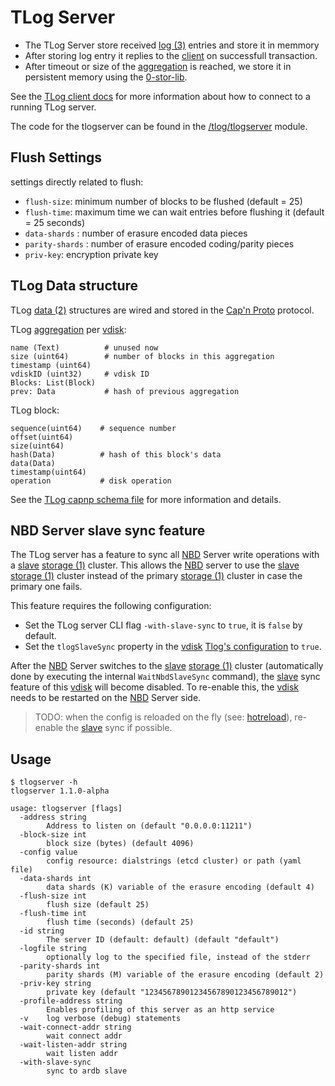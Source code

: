 # TLog Server

- The TLog Server store received [log (3)][log] entries and store it in memmory
- After storing log entry it replies to the [client][tlogclient] on successfull transaction.
- After timeout or size of the [aggregation][aggregation] is reached, we store it in persistent memory using the [0-stor-lib][0-stor-lib].

See the [TLog client docs][tlogclient] for more information about how to connect to a running TLog server.

The code for the tlogserver can be found in the [/tlog/tlogserver](/tlog/tlogserver) module.

## Flush Settings

settings directly related to flush:
- `flush-size`: minimum number of blocks to be flushed (default = 25)
- `flush-time`: maximum time we can wait entries before flushing it (default = 25 seconds)
- `data-shards` : number of erasure encoded data pieces
- `parity-shards` : number of erasure encoded coding/parity pieces
- `priv-key`: encryption private key

## TLog Data structure

TLog [data (2)][data] structures are wired and stored in the [Cap'n Proto][capnp] protocol.

TLog [aggregation][aggregation] per [vdisk][vdisk]:

```
name (Text)          # unused now
size (uint64)        # number of blocks in this aggregation
timestamp (uint64)
vdiskID (uint32)     # vdisk ID
Blocks: List(Block)  
prev: Data           # hash of previous aggregation
```

TLog block:

```
sequence(uint64) 	# sequence number
offset(uint64)
size(uint64)
hash(Data)			# hash of this block's data
data(Data)
timestamp(uint64)
operation			# disk operation
```

See the [TLog capnp schema file][tlogschema] for more information and details.


## NBD Server slave sync feature

The TLog server has a feature to sync all [NBD][nbd] Server write operations with a [slave][slave] [storage (1)][storage] cluster. This allows the [NBD][nbd] server to use the [slave][slave] [storage (1)][storage] cluster instead of the primary [storage (1)][storage] cluster in case the primary one fails.

This feature requires the following configuration:

- Set the TLog server CLI flag `-with-slave-sync` to `true`, it is `false` by default.
- Set the `tlogSlaveSync` property in the [vdisk][vdisk] [Tlog's configuration][tlogconfig] to `true`.

After the [NBD][nbd] Server switches to the [slave][slave] [storage (1)][storage] cluster (automatically done by executing the internal `WaitNbdSlaveSync` command), the [slave][slave] sync feature of this [vdisk] will become disabled. To re-enable this, the [vdisk][vdisk] needs to be restarted on the [NBD][nbd] Server side.

> TODO: when the config is reloaded on the fly (see: [hotreload][hotreload]), re-enable the [slave][slave] sync if possible.

## Usage

```
$ tlogserver -h
tlogserver 1.1.0-alpha

usage: tlogserver [flags]
  -address string
        Address to listen on (default "0.0.0.0:11211")
  -block-size int
        block size (bytes) (default 4096)
  -config value
        config resource: dialstrings (etcd cluster) or path (yaml file)
  -data-shards int
        data shards (K) variable of the erasure encoding (default 4)
  -flush-size int
        flush size (default 25)
  -flush-time int
        flush time (seconds) (default 25)
  -id string
        The server ID (default: default) (default "default")
  -logfile string
        optionally log to the specified file, instead of the stderr
  -parity-shards int
        parity shards (M) variable of the erasure encoding (default 2)
  -priv-key string
        private key (default "12345678901234567890123456789012")
  -profile-address string
        Enables profiling of this server as an http service
  -v    log verbose (debug) statements
  -wait-connect-addr string
        wait connect addr
  -wait-listen-addr string
        wait listen addr
  -with-slave-sync
        sync to ardb slave

```


[tlogclient]: client.md
[tlogplayer]: player.md
[tlogconfig]: config.md
[tlogschema]: /tlog/schema/tlog_schema.capnp

[log]: /docs/glossary.md#log
[aggregation]: /docs/glossary.md#aggregation
[data]: /docs/glossary.md#data
[metadata]: /docs/glossary.md#metadata
[hash]: /docs/glossary.md#hash
[nbd]: /docs/glossary.md#nbd
[storage]: /docs/glossary.md#storage
[vdisk]: /docs/glossary.md#vdisk
[slave]: /docs/glossary.md#slave
[hotreload]: /docs/glossary.md#hotreload

[0-stor-lib]: https://github.com/zero-os/0-stor-lib

[capnp]: http://capnproto.org
